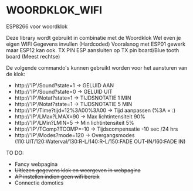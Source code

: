 # WOORDKLOK_WIFI
ESP8266 voor woordklok

Deze library wordt gebruikt in combinatie met de Woordklok
Wel even je eigen WIFI Gegevens invullen (Hardcoded)
Vooralsnog met ESP01 gewerk maar ESP12 kan ook.
TX PIN ESP aansluiten op TX pin board/Blue tooth board (Meest rechtse)

De volgende commando's kunnen gebruikt worden voor het aansturen van de klok:

- http://'IP'/Sound?state=1 -> GELUID AAN
- http://'IP'/Sound?state=0 -> GELUID UIT
- http://'IP'/Notat?state=1 -> TIJDSNOTATIE 1 MIN
- http://'IP'/Notat?state=1 -> TIJDSNOTATIE 5 MIN
- http://'IP'/Time?tijd=12%3A00%3A00 -> Tijd aanpassen (%3A = :)
- http://'IP'/LMax?LMAX=90 -> Max lichtintensiteit 90%
- http://'IP'/LMin?LMIN=5 -> Min lichtintensiteit 5%
- http://'IP'/TComp?TCOMP=-10 -> Tijdscompensatie -10 sec /24 hrs
- http://'IP'/Modes?mode=120 -> Overgangsmodes (110:UIT/120:Waterval/130:R-L/140:R-L/150:FADE OUT-IN/160:FADE IN)

TO DO:

- Fancy webpagina
- <s>Uitlezen gegevens klok en weergeven in webpagina</s>
- <s>AP instellen indien geen wifi bereik</s>
- Connectie domotics
